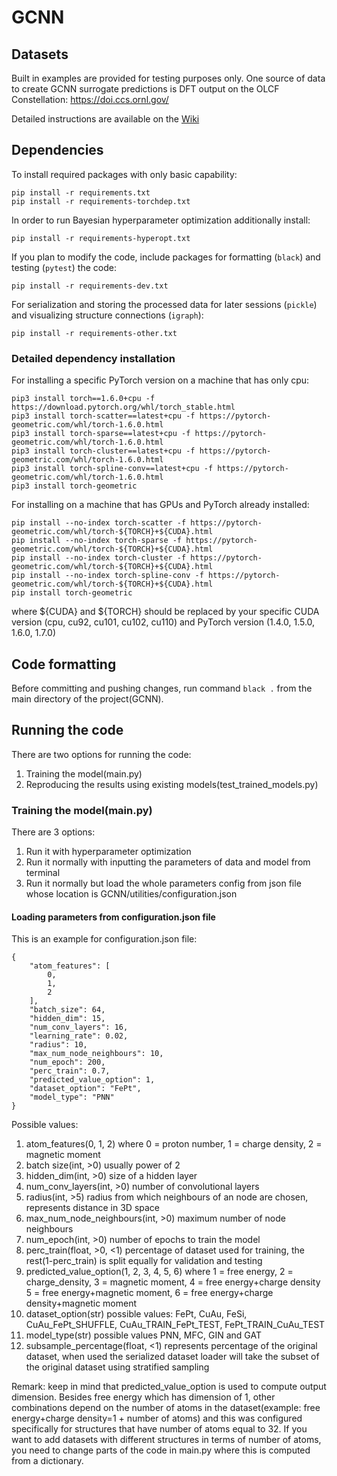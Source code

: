 # GCNN

## Datasets

Built in examples are provided for testing purposes only. One source of data to
create GCNN surrogate predictions is DFT output on the OLCF Constellation:
https://doi.ccs.ornl.gov/

Detailed instructions are available on the
[Wiki](https://github.com/allaffa/GCNN/wiki/Datasets)

## Dependencies
To install required packages with only basic capability:
```
pip install -r requirements.txt
pip install -r requirements-torchdep.txt
```

In order to run Bayesian hyperparameter optimization additionally install:
```
pip install -r requirements-hyperopt.txt
```

If you plan to modify the code, include packages for formatting (`black`) and
testing (`pytest`) the code:
```
pip install -r requirements-dev.txt
```

For serialization and storing the processed data for later sessions (`pickle`)
and visualizing structure connections (`igraph`):
```
pip install -r requirements-other.txt
```

### Detailed dependency installation
For installing a specific PyTorch version on a machine that has only cpu:
```
pip3 install torch==1.6.0+cpu -f https://download.pytorch.org/whl/torch_stable.html
pip3 install torch-scatter==latest+cpu -f https://pytorch-geometric.com/whl/torch-1.6.0.html
pip3 install torch-sparse==latest+cpu -f https://pytorch-geometric.com/whl/torch-1.6.0.html
pip3 install torch-cluster==latest+cpu -f https://pytorch-geometric.com/whl/torch-1.6.0.html
pip3 install torch-spline-conv==latest+cpu -f https://pytorch-geometric.com/whl/torch-1.6.0.html
pip3 install torch-geometric
```

For installing on a machine that has GPUs and PyTorch already installed:
```
pip install --no-index torch-scatter -f https://pytorch-geometric.com/whl/torch-${TORCH}+${CUDA}.html
pip install --no-index torch-sparse -f https://pytorch-geometric.com/whl/torch-${TORCH}+${CUDA}.html
pip install --no-index torch-cluster -f https://pytorch-geometric.com/whl/torch-${TORCH}+${CUDA}.html
pip install --no-index torch-spline-conv -f https://pytorch-geometric.com/whl/torch-${TORCH}+${CUDA}.html
pip install torch-geometric
```
where ${CUDA} and ${TORCH} should be replaced by your specific CUDA version (cpu, cu92, cu101, cu102, cu110) and PyTorch version (1.4.0, 1.5.0, 1.6.0, 1.7.0)


## Code formatting
Before committing and pushing changes, run command `black .` from the main directory of the project(GCNN).

## Running the code
There are two options for running the code:
1. Training the model(main.py)
2. Reproducing the results using existing models(test_trained_models.py)


### Training the model(main.py)
There are 3 options:
1. Run it with hyperparameter optimization
2. Run it normally with inputting the parameters of data and model from terminal
3. Run it normally but load the whole parameters config from json file whose location is GCNN/utilities/configuration.json

#### Loading parameters from configuration.json file
This is an example for configuration.json file:
```
{
    "atom_features": [
        0,
        1,
        2
    ],
    "batch_size": 64,
    "hidden_dim": 15,
    "num_conv_layers": 16,
    "learning_rate": 0.02,
    "radius": 10,
    "max_num_node_neighbours": 10,
    "num_epoch": 200,
    "perc_train": 0.7,
    "predicted_value_option": 1,
    "dataset_option": "FePt",
    "model_type": "PNN"
}
```
Possible values:
1. atom_features(0, 1, 2) where 0 = proton number, 1 = charge density, 2 = magnetic moment
2. batch size(int, >0) usually power of 2
3. hidden_dim(int, >0) size of a hidden layer
4. num_conv_layers(int, >0) number of convolutional layers
5. radius(int, >5) radius from which neighbours of an node are chosen, represents distance in 3D space
6. max_num_node_neighbours(int, >0) maximum number of node neighbours
7. num_epoch(int, >0) number of epochs to train the model
8. perc_train(float, >0, <1) percentage of dataset used for training, the rest(1-perc_train) is split equally for validation and testing
9. predicted_value_option(1, 2, 3, 4, 5, 6) where 1 = free energy, 2 = charge_density, 3 = magnetic moment, 4 = free energy+charge density 5 = free energy+magnetic moment, 6 = free energy+charge density+magnetic moment
10. dataset_option(str) possible values: FePt, CuAu, FeSi, CuAu_FePt_SHUFFLE, CuAu_TRAIN_FePt_TEST, FePt_TRAIN_CuAu_TEST
11. model_type(str) possible values PNN, MFC, GIN and GAT
12. subsample_percentage(float, <1) represents percentage of the original dataset, when used the serialized dataset loader will take the subset of the original dataset using stratified sampling

Remark: keep in mind that predicted_value_option is used to compute output dimension. Besides free energy which has dimension of 1, other combinations depend on the number of atoms in the dataset(example: free energy+charge density=1 + number of atoms) and this was configured specifically for structures that have number of atoms equal to 32. If you want to add datasets with different structures in terms of number of atoms, you need to change parts of the code in main.py where this is computed from a dictionary.
